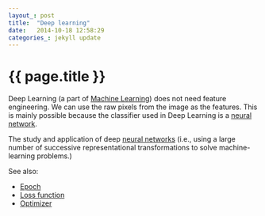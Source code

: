 ```yaml
---
layout_: post
title:  "Deep learning"
date:   2014-10-18 12:58:29
categories_: jekyll update
---
```


# {{ page.title }}

Deep Learning (a part of [Machine Learning](/ai/glossary/machine-learning.html)) does not need feature engineering. We can use the raw pixels 
from the image as the features. This is mainly possible because the classifier used in Deep Learning is a [neural network](/ai/glossary/neural-network.html).

The study and application of deep [neural networks](/ai/glossary/neural-network.html) (i.e., using a large number of successive representational 
transformations to solve machine-learning problems.)

See also:
- [Epoch](epoch.html) 
- [Loss function](loss.html) 
- [Optimizer](optimizer.html)
